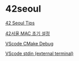 # 42seoul

[42 Seoul Tips](https://brassy-plate-60f.notion.site/42-Seoul-Tips-e3c856d519114f30aa595e1df546ea02)

  [42서울 MAC 초기 설정](https://brassy-plate-60f.notion.site/42-MAC-38b72cf7b921496cac7269c56bf6f8e5)
  
  [VScode CMake Debug](https://brassy-plate-60f.notion.site/42-VScode-CMake-Debug-f9c989460c3848619b55538aef092e00)
  
  [VScode stdin (external terminal)](https://brassy-plate-60f.notion.site/VScode-stdin-external-terminal-26b0f64f248c40b587cd51ee4dd846f4)
